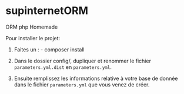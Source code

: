 # supinternetORM
ORM php Homemade

Pour installer le projet:
1) Faites un : - composer install

2) Dans le dossier config/, dupliquer et renommer le fichier `parameters.yml.dist` en `parameters.yml`.

3) Ensuite remplissez les informations relative à votre base de donnée dans le fichier `parameters.yml` que vous venez
de créer.

